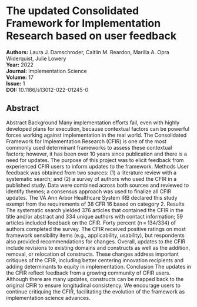 # The updated Consolidated Framework for Implementation Research based on user feedback

**Authors:** Laura J. Damschroder, Caitlin M. Reardon, Marilla A. Opra Widerquist, Julie Lowery  
**Year:** 2022  
**Journal:** Implementation Science  
**Volume:** 17  
**Issue:** 1  
**DOI:** 10.1186/s13012-022-01245-0  

## Abstract
Abstract                Background                Many implementation efforts fail, even with highly developed plans for execution, because contextual factors can be powerful forces working against implementation in the real world. The Consolidated Framework for Implementation Research (CFIR) is one of the most commonly used determinant frameworks to assess these contextual factors; however, it has been over 10 years since publication and there is a need for updates. The purpose of this project was to elicit feedback from experienced CFIR users to inform updates to the framework.                              Methods                User feedback was obtained from two sources: (1) a literature review with a systematic search; and (2) a survey of authors who used the CFIR in a published study. Data were combined across both sources and reviewed to identify themes; a consensus approach was used to finalize all CFIR updates. The VA Ann Arbor Healthcare System IRB declared this study exempt from the requirements of 38 CFR 16 based on category 2.                              Results                The systematic search yielded 376 articles that contained the CFIR in the title and/or abstract and 334 unique authors with contact information; 59 articles included feedback on the CFIR. Forty percent (n = 134/334) of authors completed the survey. The CFIR received positive ratings on most framework sensibility items (e.g., applicability, usability), but respondents also provided recommendations for changes. Overall, updates to the CFIR include revisions to existing domains and constructs as well as the addition, removal, or relocation of constructs. These changes address important critiques of the CFIR, including better centering innovation recipients and adding determinants to equity in implementation.                              Conclusion                The updates in the CFIR reflect feedback from a growing community of CFIR users. Although there are many updates, constructs can be mapped back to the original CFIR to ensure longitudinal consistency. We  encourage users to continue critiquing the CFIR, facilitating the evolution of the framework as implementation science advances.


